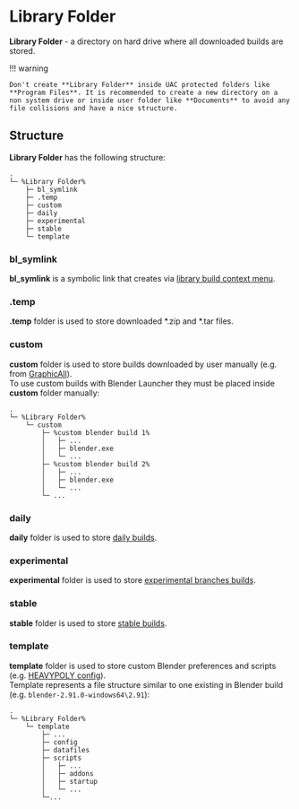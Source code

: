 # Library Folder

**Library Folder** - a directory on hard drive where all downloaded builds are stored.

!!! warning

    Don't create **Library Folder** inside UAC protected folders like **Program Files**. It is recommended to create a new directory on a non system drive or inside user folder like **Documents** to avoid any file collisions and have a nice structure.

## Structure

**Library Folder** has the following structure:

```
.
└─ %Library Folder%
    ├─ bl_symlink
    ├─ .temp
    ├─ custom
    ├─ daily
    ├─ experimental
    ├─ stable
    └─ template
```

### bl_symlink

**bl_symlink** is a symbolic link that creates via [library build context menu](User-Interface#library-build-context-menu).

### .temp

**.temp** folder is used to store downloaded *.zip and *.tar files.

### custom

**custom** folder is used to store builds downloaded by user manually (e.g. from [GraphicAll](https://blender.community/c/graphicall/)). \
To use custom builds with Blender Launcher they must be placed inside **custom** folder manually:

```
.
└─ %Library Folder%
    └─ custom
        ├─ %custom blender build 1%
        │   ├─ ...
        │   ├─ blender.exe
        │   └─ ...
        ├─ %custom blender build 2%
        │   ├─ ...
        │   ├─ blender.exe
        │   └─ ...
        └─ ...
```

### daily

**daily** folder is used to store [daily builds](https://builder.blender.org/download/).

### experimental

**experimental** folder is used to store [experimental branches builds](https://builder.blender.org/download/branches/).

### stable

**stable** folder is used to store [stable builds](https://download.blender.org/release/).

### template

**template** folder is used to store custom Blender preferences and scripts (e.g. [HEAVYPOLY config](https://github.com/HEAVYPOLY/HEAVYPOLY_Blender)).<br/>
Template represents a file structure similar to one existing in Blender build (e.g. ``blender-2.91.0-windows64\2.91``):

```
.
└─ %Library Folder%
    └─ template
        ├─ ...
        ├─ config
        ├─ datafiles
        ├─ scripts
        │   ├─ ...
        │   ├─ addons
        │   ├─ startup
        │   └─ ...
        └─...
```
